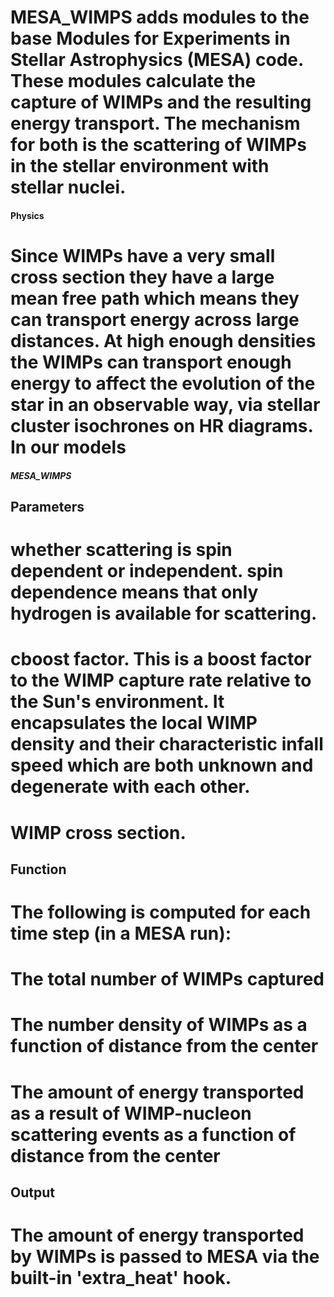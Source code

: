 # MESA_WIMPS adds modules to the base Modules for Experiments in Stellar Astrophysics (MESA) code. These modules calculate the capture of WIMPs and the resulting energy transport. The mechanism for both is the scattering of WIMPs in the stellar environment with stellar nuclei.

#### Physics ####
#   Since WIMPs have a very small cross section they have a large mean free path which means they can transport energy across large distances. At high enough densities the WIMPs can transport enough energy to affect the evolution of the star in an observable way, via stellar cluster isochrones on HR diagrams. In our models

##### MESA_WIMPS #####

## Parameters ##
#   whether scattering is spin dependent or independent. spin dependence means that only hydrogen is available for scattering.
#   cboost factor. This is a boost factor to the WIMP capture rate relative to the Sun's environment. It encapsulates the local WIMP density and their characteristic infall speed which are both unknown and degenerate with each other.
#   WIMP cross section.

## Function ##
#   The following is computed for each time step (in a MESA run):
#       The total number of WIMPs captured
#       The number density of WIMPs as a function of distance from the center
#       The amount of energy transported as a result of WIMP-nucleon scattering events as a function of distance from the center

## Output ##
# The amount of energy transported by WIMPs is passed to MESA via the built-in 'extra_heat' hook.

